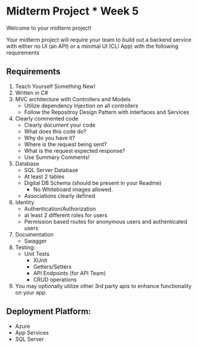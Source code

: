 # Midterm Project * Week 5

Welcome to your midterm project!

Your midterm project will require your team to build out a backend service with either no UI (an API) or a minimal UI (CLI App) with the following requirements

## Requirements

1. Teach Yourself Something New!
1. Written in C#
1. MVC architecture with Controllers and Models
	 * Utilize dependency Injection on all controllers
	 * Follow the Repositroy Design Pattern with Interfaces and Services
1. Clearly commented code
	 * Clearly document your code
	 * What does this code do?
	 * Why do you have it?
	 * Where is the request being sent?
	 * What is the request expected response?
   * Use Summary Comments!
1. Database
   * SQL Server Database
   * At least 2 tables
   * Digital DB Schema (should be present in your Readme)
	 * No Whiteboard images allowed.
   * Associations clearly defined
1. Identity
	 * Authentication/Authorization
	 * at least 2 different roles for users
	 * Permission based routes for anonymous users and authenticated users
1. Documentation
   * Swagger
1. Testing:
   * Unit Tests
	 * XUnit
	 * Getters/Setters
	 * API Endpoints (for API Team)
	 * CRUD operations
1. You may optionally utilize other 3rd party apis to enhance functionality on your app.


## Deployment Platform:
* Azure
* App Services
* SQL Server
